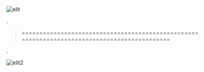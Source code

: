 
![elit](https://user-images.githubusercontent.com/36210723/147797586-5c717c8d-f7ac-4f06-92b1-4576a17aff58.png)

.


> ============================================================================================

.

![elit2](https://user-images.githubusercontent.com/36210723/147797587-b515f40d-f4d0-4376-b9b2-0ead7ee3ad68.png)
